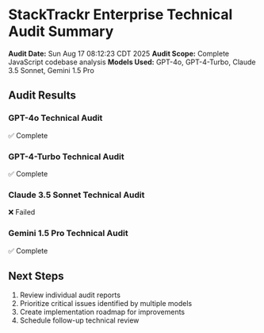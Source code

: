 # StackTrackr Enterprise Technical Audit Summary

**Audit Date:** Sun Aug 17 08:12:23 CDT 2025
**Audit Scope:** Complete JavaScript codebase analysis
**Models Used:** GPT-4o, GPT-4-Turbo, Claude 3.5 Sonnet, Gemini 1.5 Pro

## Audit Results

### GPT-4o Technical Audit

✅ Complete

### GPT-4-Turbo Technical Audit  

✅ Complete

### Claude 3.5 Sonnet Technical Audit

❌ Failed

### Gemini 1.5 Pro Technical Audit

✅ Complete

## Next Steps

1. Review individual audit reports
2. Prioritize critical issues identified by multiple models
3. Create implementation roadmap for improvements
4. Schedule follow-up technical review
